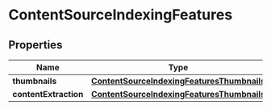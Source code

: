 
# ContentSourceIndexingFeatures

## Properties
Name | Type | Description | Notes
------------ | ------------- | ------------- | -------------
**thumbnails** | [**ContentSourceIndexingFeaturesThumbnails**](ContentSourceIndexingFeaturesThumbnails.md) |  | 
**contentExtraction** | [**ContentSourceIndexingFeaturesThumbnails**](ContentSourceIndexingFeaturesThumbnails.md) |  | 




